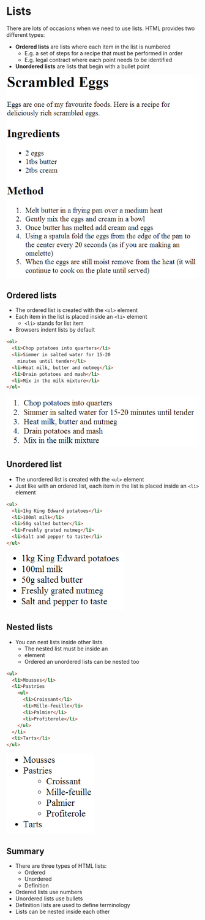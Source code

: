 # Lists

There are lots of occasions when we need to use lists. HTML provides two different types:

* **Ordered lists** are lists where each item in the list is numbered
  * E.g. a set of steps for a recipe that must be performed in order
  * E.g. legal contract where each point needs to be identified
* **Unordered lists** are lists that begin with a bullet point

![Lists](./img/lists.png)

## Ordered lists

* The ordered list is created with the `<ol>` element
* Each item in the list is placed inside an `<li>` element
  * `<li>` stands for list item
* Browsers indent lists by default

```html
<ol>
  <li>Chop potatoes into quarters</li>
  <li>Simmer in salted water for 15-20
    minutes until tender</li>
  <li>Heat milk, butter and nutmeg</li>
  <li>Drain potatoes and mash</li>
  <li>Mix in the milk mixture</li>
</ol>
```

![Ordered list](./img/ordered-list.png)

## Unordered list

* The unordered list is created with the `<ul>` element
* Just like with an ordered list, each item in the list is placed inside an `<li>` element

```html
<ul>
  <li>1kg King Edward potatoes</li>
  <li>100ml milk</li>
  <li>50g salted butter</li>
  <li>Freshly grated nutmeg</li>
  <li>Salt and pepper to taste</li>
</ul>
```

![Unordered list](./img/unordered-list.png)

## Nested lists

* You can nest lists inside other lists
  * The nested list must be inside an <li> element
  * Ordered an unordered lists can be nested too

```html
<ul>
  <li>Mousses</li>
  <li>Pastries
    <ul>
      <li>Croissant</li>
      <li>Mille-feuille</li>
      <li>Palmier</li>
      <li>Profiterole</li>
    </ul>
  </li>
  <li>Tarts</li>
</ul>
```

![Nested lists](./img/nested-lists.png)

## Summary

* There are three types of HTML lists:
  * Ordered
  * Unordered
  * Definition
* Ordered lists use numbers
* Unordered lists use bullets
* Definition lists are used to define terminology
* Lists can be nested inside each other
